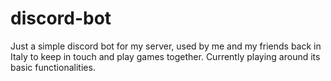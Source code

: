 # discord-bot

Just a simple discord bot for my server, used by me and my friends back in Italy to keep in touch and play games together.
Currently playing around its basic functionalities.
